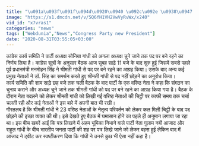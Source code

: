 ```yaml
---
title: "\u091a\u093f\u091f\u094d\u0920\u0940 \u092c\u092e \u0938\u0947 Congress \u092e\u0947\u0902 \u0939\u0921\u093c\u0915\u0902\u092a, Sonia Gandhi \u092c\u0928\u0940 \u0930\u0939\u0947\u0902\u0917\u0940 \u0905\u0902\u200d\u0924\u0930\u093f\u092e \u0905\u0927\u094d\u092f\u0915\u094d\u0937"
image: "https://s1.dmcdn.net/v/SQ6fH1VH2VwVyRvWx/x240"
vid_id: "x7vras1"
categories: "news"
tags: ["Webdunia","News","Congress Party new President"]
date: "2020-08-31T03:55:05+03:00"
---
```

कांग्रेस कार्य समिति ने पार्टी अध्यक्ष सोनिया गांधी को अगला अध्यक्ष चुने जाने तक पद पर बने रहने का निर्णय लिया है। कांग्रेस सूत्रों के अनुसार बैठक आज सुबह साढ़े 11 बजे के बाद शुरु हुई जिसमें सबसे पहले पूर्व प्रधानमंत्री मनमोहन सिंह ने श्रीमती गांधी से पद पर बने रहने का आग्रह किया। उसके बाद अन्य कई प्रमुख नेताओं ने डॉ. सिंह का समर्थन करते हुए श्रीमती गांधी से पद नहीं छोड़ने का अनुरोध किया।    <br>कार्य समिति की शाम साढ़े छह बजे तक चली बैठक के बाद पार्टी के एक वरिष्ठ नेता ने कहा कि संगठन का चुनाव कराने और अध्यक्ष चुने जाने तक श्रीमती गांधी को पद पर बने रहने का आग्रह किया गया है। बैठक के दौरान नेता बदलने को लेकर श्रीमती गांधी को लिखी गई वरिष्ठ नेताओं की चिट्ठी पर काफी समय तक चर्चा चलती रही और कई नेताओं ने इस बारे में अपनी बात भी रखी।   <br>गौरतलब है कि श्रीमती गांधी ने 23 वरिष्ठ नेताओं के नेतृत्व परिवर्तन को लेकर कल मिली चिट्ठी के बाद पद छोड़ने की इच्छा व्यक्त की थी। इसे देखते हुए बैठक में घमासान होने का पहले ही अनुमान लगाया जा रहा था। इस बीच खबरें आईं कि पत्र लिखने में अहम भूमिका निभाने वाले पार्टी नेता गुलाम नबी आजाद और राहुल गांधी के बीच भारतीय जनता पार्टी की शह पर पत्र लिखे जाने को लेकर बहस हुई लेकिन बाद में आजाद ने ट्वीट कर स्पष्टीकरण दिया कि गांधी ने उनसे कुछ भी ऐसा नहीं कहा है।
